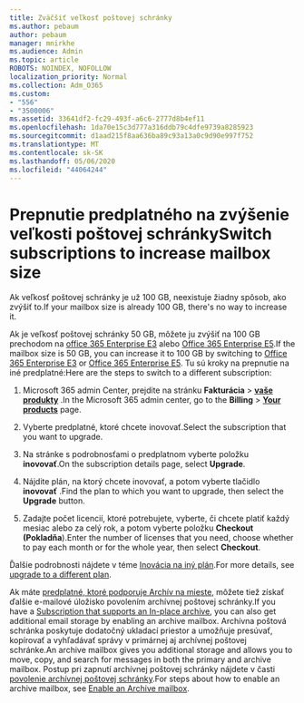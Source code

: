 ```yaml
---
title: Zväčšiť veľkosť poštovej schránky
ms.author: pebaum
author: pebaum
manager: mnirkhe
ms.audience: Admin
ms.topic: article
ROBOTS: NOINDEX, NOFOLLOW
localization_priority: Normal
ms.collection: Adm_O365
ms.custom:
- "556"
- "3500006"
ms.assetid: 33641df2-fc29-493f-a6c6-2777d8b4ef11
ms.openlocfilehash: 1da70e15c3d777a316ddb79c4dfe9739a8285923
ms.sourcegitcommit: d1aad215f8aa636ba89c93a13a0c9d90e997f752
ms.translationtype: MT
ms.contentlocale: sk-SK
ms.lasthandoff: 05/06/2020
ms.locfileid: "44064244"
---
```

# <a name="switch-subscriptions-to-increase-mailbox-size"></a><span data-ttu-id="3056a-102">Prepnutie predplatného na zvýšenie veľkosti poštovej schránky</span><span class="sxs-lookup"><span data-stu-id="3056a-102">Switch subscriptions to increase mailbox size</span></span>

<span data-ttu-id="3056a-103">Ak veľkosť poštovej schránky je už 100 GB, neexistuje žiadny spôsob, ako zvýšiť to.</span><span class="sxs-lookup"><span data-stu-id="3056a-103">If your mailbox size is already 100 GB, there's no way to increase it.</span></span>
  
<span data-ttu-id="3056a-104">Ak je veľkosť poštovej schránky 50 GB, môžete ju zvýšiť na 100 GB prechodom na [office 365 Enterprise E3](https://products.office.com/business/office-365-enterprise-e3-business-software) alebo [Office 365 Enterprise E5](https://products.office.com/business/office-365-enterprise-e5-business-software).</span><span class="sxs-lookup"><span data-stu-id="3056a-104">If the mailbox size is 50 GB, you can increase it to 100 GB by switching to [Office 365 Enterprise E3](https://products.office.com/business/office-365-enterprise-e3-business-software) or [Office 365 Enterprise E5](https://products.office.com/business/office-365-enterprise-e5-business-software).</span></span> <span data-ttu-id="3056a-105">Tu sú kroky na prepnutie na iné predplatné:</span><span class="sxs-lookup"><span data-stu-id="3056a-105">Here are the steps to switch to a different subscription:</span></span>
  
1. <span data-ttu-id="3056a-106">Microsoft 365 admin Center, prejdite na stránku **Fakturácia** \> **[vaše produkty](https://go.microsoft.com/fwlink/p/?linkid=842054)** .</span><span class="sxs-lookup"><span data-stu-id="3056a-106">In the Microsoft 365 admin center, go to the **Billing** \> **[Your products](https://go.microsoft.com/fwlink/p/?linkid=842054)** page.</span></span>

2. <span data-ttu-id="3056a-107">Vyberte predplatné, ktoré chcete inovovať.</span><span class="sxs-lookup"><span data-stu-id="3056a-107">Select the subscription that you want to upgrade.</span></span>

3. <span data-ttu-id="3056a-108">Na stránke s podrobnosťami o predplatnom vyberte položku **inovovať**.</span><span class="sxs-lookup"><span data-stu-id="3056a-108">On the subscription details page, select **Upgrade**.</span></span>

4. <span data-ttu-id="3056a-109">Nájdite plán, na ktorý chcete inovovať, a potom vyberte tlačidlo **inovovať** .</span><span class="sxs-lookup"><span data-stu-id="3056a-109">Find the plan to which you want to upgrade, then select the **Upgrade** button.</span></span>

5. <span data-ttu-id="3056a-110">Zadajte počet licencií, ktoré potrebujete, vyberte, či chcete platiť každý mesiac alebo za celý rok, a potom vyberte položku **Checkout (Pokladňa**).</span><span class="sxs-lookup"><span data-stu-id="3056a-110">Enter the number of licenses that you need, choose whether to pay each month or for the whole year, then select **Checkout**.</span></span>

<span data-ttu-id="3056a-111">Ďalšie podrobnosti nájdete v téme [Inovácia na iný plán](https://docs.microsoft.com/office365/admin/subscriptions-and-billing/upgrade-to-different-plan).</span><span class="sxs-lookup"><span data-stu-id="3056a-111">For more details, see [upgrade to a different plan](https://docs.microsoft.com/office365/admin/subscriptions-and-billing/upgrade-to-different-plan).</span></span>

<span data-ttu-id="3056a-112">Ak máte [predplatné, ktoré podporuje Archív na mieste](https://docs.microsoft.com/office365/servicedescriptions/exchange-online-archiving-service-description/exchange-online-archiving-service-description), môžete tiež získať ďalšie e-mailové úložisko povolením archívnej poštovej schránky.</span><span class="sxs-lookup"><span data-stu-id="3056a-112">If you have a [Subscription that supports an In-place archive](https://docs.microsoft.com/office365/servicedescriptions/exchange-online-archiving-service-description/exchange-online-archiving-service-description), you can also get additional email storage by enabling an archive mailbox.</span></span> <span data-ttu-id="3056a-113">Archívna poštová schránka poskytuje dodatočný ukladací priestor a umožňuje presúvať, kopírovať a vyhľadávať správy v primárnej aj archívnej poštovej schránke.</span><span class="sxs-lookup"><span data-stu-id="3056a-113">An archive mailbox gives you additional storage and allows you to move, copy, and search for messages in both the primary and archive mailbox.</span></span> <span data-ttu-id="3056a-114">Postup pri zapnutí archívnej poštovej schránky nájdete v časti [povolenie archívnej poštovej schránky](https://docs.microsoft.com/office365/securitycompliance/enable-archive-mailboxes).</span><span class="sxs-lookup"><span data-stu-id="3056a-114">For steps about how to enable an archive mailbox, see [Enable an Archive mailbox](https://docs.microsoft.com/office365/securitycompliance/enable-archive-mailboxes).</span></span>